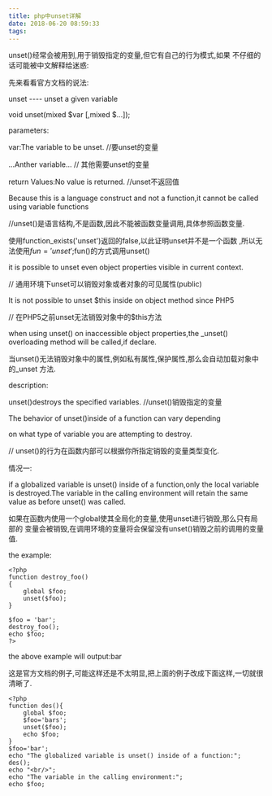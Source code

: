 ```yaml
---
title: php中unset详解
date: 2018-06-20 08:59:33
tags:
---
```


unset()经常会被用到,用于销毁指定的变量,但它有自己的行为模式,如果
不仔细的话可能被中文解释给迷惑:

先来看看官方文档的说法:

unset ---- unset a given variable

void unset(mixed $var [,mixed $...]);

parameters:

var:The variable to be unset. //要unset的变量

...Anther variable... // 其他需要unset的变量

return Values:No value is returned.  //unset不返回值


Because this is a language construct and not a function,it
cannot be called using variable functions

//unset()是语言结构,不是函数,因此不能被函数变量调用,具体参照函数变量.

使用function_exists('unset')返回的false,以此证明unset并不是一个函数
,所以无法使用$fun='unset';$fun()的方式调用unset()

it is possible to unset even object properties visible in current context.

// 通用环境下unset可以销毁对象或者对象的可见属性(public)

It is not possible to unset $this inside on object method since PHP5

// 在PHP5之前unset无法销毁对象中的$this方法

when using unset() on inaccessible object properties,the _unset()
overloading method will be called,if declare.

当unset()无法销毁对象中的属性,例如私有属性,保护属性,那么会自动加载对象中的_unset
方法.

description:

unset()destroys the specified variables. //unset()销毁指定的变量

The behavior of unset()inside of a function can vary depending

on what type of variable you are attempting to destroy.

// unset()的行为在函数内部可以根据你所指定销毁的变量类型变化.


情况一:

if a globalized variable is unset() inside of a function,only the local
variable is destroyed.The variable in the calling environment will 
retain the same value as before unset() was called.

如果在函数内使用一个global使其全局化的变量,使用unset进行销毁,那么只有局部的
变量会被销毁,在调用环境的变量将会保留没有unset()销毁之前的调用的变量值.

the example:

    <?php  
    function destroy_foo()   
    {  
        global $foo;  
        unset($foo);  
    }  
      
    $foo = 'bar';  
    destroy_foo();  
    echo $foo;  
    ?>  
    
the above example will output:bar

这是官方文档的例子,可能这样还是不太明显,把上面的例子改成下面这样,一切就很清晰了.

    <?php   
    function des(){  
        global $foo;  
        $foo='bars';  
        unset($foo);  
        echo $foo;  
    }  
    $foo='bar';  
    echo "The globalized variable is unset() inside of a function:";  
    des();  
    echo "<br/>";  
    echo "The variable in the calling environment:";  
    echo $foo;  



